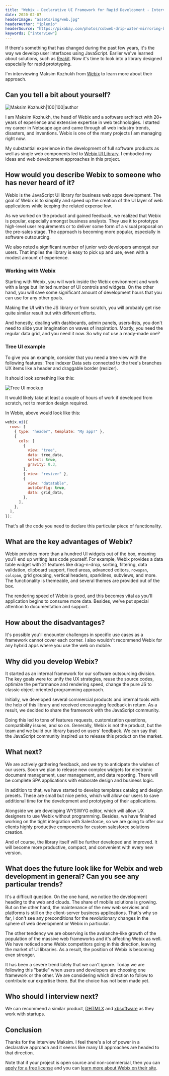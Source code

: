 ```yaml
---
title: "Webix - Declarative UI Framework for Rapid Development - Interview with Maksim Kozhukh"
date: 2020-02-07
headerImage: "assets/img/web.jpg"
headerAuthor: "jplenio"
headerSource: "https://pixabay.com/photos/cobweb-drip-water-mirroring-blue-3725540/"
keywords: ["interview"]
---
```


If there's something that has changed during the past few years, it's the way we develop user interfaces using JavaScript. Earlier we've learned about solutions, such as [Reakit](/blog/reakit-interview). Now it's time to look into a library designed especially for rapid prototyping.

I'm interviewing Maksim Kozhukh from [Webix](https://webix.com/) to learn more about their approach.

## Can you tell a bit about yourself?

![Maksim Kozhukh|100|100|author](assets/img/interviews/maksim.jpg)

I am Maksim Kozhukh, the head of Webix and a software architect with 20+ years of experience and extensive expertise in web technologies. I started my career in Netscape age and came through all web industry trends, disasters, and inventions. Webix is one of the many projects I am managing right now.

My substantial experience in the development of full software products as well as single web components led to [Webix UI Library](https://webix.com/). I embodied my ideas and web development approaches in this project.

## How would you describe Webix to someone who has never heard of it?

Webix is the JavaScript UI library for business web apps development. The goal of Webix is to simplify and speed up the creation of the UI layer of web applications while keeping the related expense low.

As we worked on the product and gained feedback, we realized that Webix is popular, especially amongst business analysts. They use it to prototype high-level user requirements or to deliver some form of a visual proposal on the pre-sales stage. The approach is becoming more popular, especially in software outsourcing.

We also noted a significant number of junior web developers amongst our users. That implies the library is easy to pick up and use, even with a modest amount of experience.

### Working with Webix

Starting with Webix, you will work inside the Webix environment and work with a large but limited number of UI controls and widgets. On the other hand, you will save some significant amount of development hours that you can use for any other goals.

Making the UI with the JS library or from scratch, you will probably get rise quite similar result but with different efforts.

And honestly, dealing with dashboards, admin panels, users-lists, you don't need to slide your imagination on waves of inspiration. Mostly, you need the regular data grid, and you need it now. So why not use a ready-made one?

### Tree UI example

To give you an example, consider that you need a tree view with the following features: Tree indexer Data sets connected to the tree's branches UX items like a header and draggable border (resizer).

It should look something like this:

![Tree UI mockup](assets/img/webix.png)

It would likely take at least a couple of hours of work if developed from scratch, not to mention design required.

In Webix, above would look like this:

```js
webix.ui({
  rows: [
    { type: "header", template: "My app!" },
    {
      cols: [
        {
          view: "tree",
          data: tree_data,
          select: true,
          gravity: 0.3,
        },
        { view: "resizer" },
        {
          view: "datatable",
          autoConfig: true,
          data: grid_data,
        },
      ],
    },
  ],
});
```

That's all the code you need to declare this particular piece of functionality.

## What are the key advantages of Webix?

Webix provides more than a hundred UI widgets out of the box, meaning you'll end up writing less code yourself. For example, Webix provides a data table widget with 21 features like drag-n-drop, sorting, filtering, data validation, clipboard support, fixed areas, advanced editors, `rowspan`, `colspan`, grid grouping, vertical headers, sparklines, subviews, and more. The functionality is themeable, and several themes are provided out of the box.

The rendering speed of Webix is good, and this becomes vital as you'll application begins to consume more data. Besides, we've put special attention to documentation and support.

## How about the disadvantages?

It's possible you'll encounter challenges in specific use cases as a framework cannot cover each corner. I also wouldn't recommend Webix for any hybrid apps where you use the web on mobile.

## Why did you develop Webix?

It started as an internal framework for our software outsourcing division. The key goals were to: unify the UX strategies, reuse the source codes, optimize the performance and rendering speed, change the pure JS to classic object-oriented programming approach.

Initially, we developed several commercial products and internal tools with the help of this library and received encouraging feedback in return. As a result, we decided to share the framework with the JavaScript community.

Doing this led to tons of features requests, customization questions, compatibility issues, and so on. Generally, Webix is not the product, but the team and we build our library based on users' feedback. We can say that the JavaScript community inspired us to release this product on the market.

## What next?

We are actively gathering feedback, and we try to anticipate the wishes of our users. Soon we plan to release new complex widgets for electronic document management, user management, and data reporting. There will be complete SPA applications with elaborate design and business logic.

In addition to that, we have started to develop templates catalog and design presets. These are small but nice perks, which will allow our users to save additional time for the development and prototyping of their applications.

Alongside we are developing WYSIWYG editor, which will allow UX designers to use Webix without programming. Besides, we have finished working on the tight integration with Salesforce, so we are going to offer our clients highly productive components for custom salesforce solutions creation.

And of course, the library itself will be further developed and improved. It will become more productive, compact, and convenient with every new version.

## What does the future look like for Webix and web development in general? Can you see any particular trends?

It's a difficult question. On the one hand, we notice the development heading to the web and clouds. The share of mobile solutions is growing. But on the other hand, the maintenance of the new web services and platforms is still on the client-server business applications. That's why so far, I don't see any preconditions for the revolutionary changes in the sphere of web development or Webix in particular.

The other tendency we are observing is the avalanche-like growth of the population of the massive web frameworks and it's affecting Webix as well. We have noticed some Webix competitors going in this direction, leaving the market of UI libraries. As a result, the position of Webix is becoming even stronger.

It has been a severe trend lately that we can't ignore. Today we are following this "battle" when users and developers are choosing one framework or the other. We are considering which direction to follow to contribute our expertise there. But the choice has not been made yet.

## Who should I interview next?

We can recommend a similar product, [DHTMLX](https://dhtmlx.com/) and [xbsoftware](https://xbsoftware.com/) as they work with startups.

## Conclusion

Thanks for the interview Maksim. I feel there's a lot of power in a declarative approach and it seems like many UI approaches are headed to that direction.

Note that if your project is open source and non-commercial, then you can [apply for a free license](https://blog.webix.com/using-webix-in-open-source/) and you can [learn more about Webix on their site](https://webix.com/).
